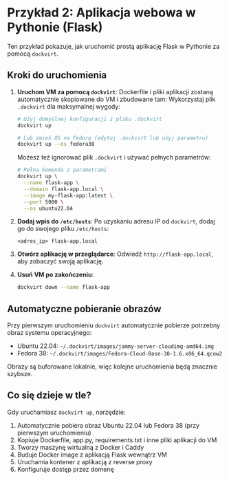 # Przykład 2: Aplikacja webowa w Pythonie (Flask)

Ten przykład pokazuje, jak uruchomić prostą aplikację Flask w Pythonie za pomocą `dockvirt`.

## Kroki do uruchomienia

1.  **Uruchom VM za pomocą `dockvirt`**:
    Dockerfile i pliki aplikacji zostaną automatycznie skopiowane do VM i zbudowane tam:
    Wykorzystaj plik `.dockvirt` dla maksymalnej wygody:

    ```bash
    # Użyj domyślnej konfiguracji z pliku .dockvirt
    dockvirt up
    
    # Lub zmień OS na Fedorę (edytuj .dockvirt lub użyj parametru)
    dockvirt up --os fedora38
    ```

    Możesz też ignorować plik `.dockvirt` i używać pełnych parametrów:
    ```bash
    # Pełna komenda z parametrami
    dockvirt up \
      --name flask-app \
      --domain flask-app.local \
      --image my-flask-app:latest \
      --port 5000 \
      --os ubuntu22.04
    ```

2.  **Dodaj wpis do `/etc/hosts`**:
    Po uzyskaniu adresu IP od `dockvirt`, dodaj go do swojego pliku `/etc/hosts`:
    ```
    <adres_ip> flask-app.local
    ```

3.  **Otwórz aplikację w przeglądarce**:
    Odwiedź `http://flask-app.local`, aby zobaczyć swoją aplikację.

4.  **Usuń VM po zakończeniu**:
    ```bash
    dockvirt down --name flask-app
    ```

## Automatyczne pobieranie obrazów

Przy pierwszym uruchomieniu `dockvirt` automatycznie pobierze potrzebny obraz systemu operacyjnego:
- Ubuntu 22.04: `~/.dockvirt/images/jammy-server-cloudimg-amd64.img`
- Fedora 38: `~/.dockvirt/images/Fedora-Cloud-Base-38-1.6.x86_64.qcow2`

Obrazy są buforowane lokalnie, więc kolejne uruchomienia będą znacznie szybsze.

## Co się dzieje w tle?

Gdy uruchamiasz `dockvirt up`, narzędzie:
1. Automatycznie pobiera obraz Ubuntu 22.04 lub Fedora 38 (przy pierwszym uruchomieniu)
2. Kopiuje Dockerfile, app.py, requirements.txt i inne pliki aplikacji do VM
3. Tworzy maszynę wirtualną z Docker i Caddy
4. Buduje Docker image z aplikacją Flask wewnątrz VM
5. Uruchamia kontener z aplikacją z reverse proxy
6. Konfiguruje dostęp przez domenę
